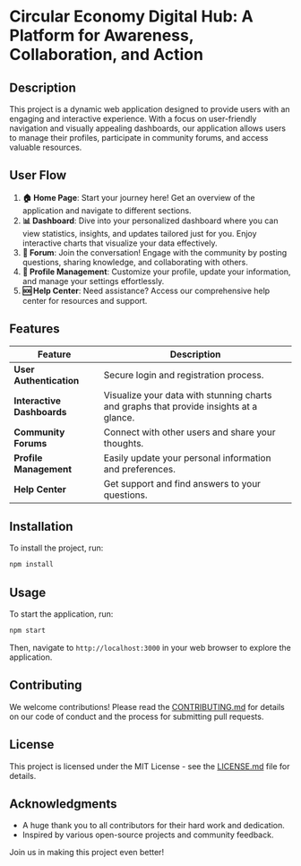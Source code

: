 # **Circular Economy Digital Hub: A Platform for Awareness, Collaboration, and Action**

## **Description**
This project is a dynamic web application designed to provide users with an engaging and interactive experience. With a focus on user-friendly navigation and visually appealing dashboards, our application allows users to manage their profiles, participate in community forums, and access valuable resources.

## **User Flow**
1. **🏠 Home Page**: Start your journey here! Get an overview of the application and navigate to different sections.
2. **📊 Dashboard**: Dive into your personalized dashboard where you can view statistics, insights, and updates tailored just for you. Enjoy interactive charts that visualize your data effectively.
3. **💬 Forum**: Join the conversation! Engage with the community by posting questions, sharing knowledge, and collaborating with others.
4. **👤 Profile Management**: Customize your profile, update your information, and manage your settings effortlessly.
5. **🆘 Help Center**: Need assistance? Access our comprehensive help center for resources and support.

## **Features**
| Feature | Description |
|---------|-------------|
| **User Authentication** | Secure login and registration process. |
| **Interactive Dashboards** | Visualize your data with stunning charts and graphs that provide insights at a glance. |
| **Community Forums** | Connect with other users and share your thoughts. |
| **Profile Management** | Easily update your personal information and preferences. |
| **Help Center** | Get support and find answers to your questions. |

## **Installation**
To install the project, run:
```bash
npm install
```

## **Usage**
To start the application, run:
```bash
npm start
```
Then, navigate to `http://localhost:3000` in your web browser to explore the application.

## **Contributing**
We welcome contributions! Please read the [CONTRIBUTING.md](CONTRIBUTING.md) for details on our code of conduct and the process for submitting pull requests.

## **License**
This project is licensed under the MIT License - see the [LICENSE.md](LICENSE.md) file for details.

## **Acknowledgments**
- A huge thank you to all contributors for their hard work and dedication.
- Inspired by various open-source projects and community feedback.

Join us in making this project even better!

